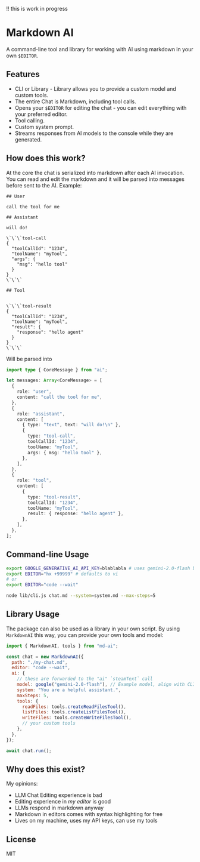 ‼️ this is work in progress

# Markdown AI

A command-line tool and library for working with AI using markdown in your own `$EDITOR`.

## Features

- CLI or Library - Library allows you to provide a custom model and custom tools.
- The entire Chat is Markdown, including tool calls.
- Opens your `$EDITOR` for editing the chat - you can edit everything with your preferred editor.
- Tool calling.
- Custom system prompt.
- Streams responses from AI models to the console while they are generated.

## How does this work?

At the core the chat is serialized into markdown after each AI invocation.
You can read and edit the markdown and it will be parsed into messages before sent to the AI.
Example:

```
## User

call the tool for me

## Assistant

will do!

\`\`\`tool-call
{
  "toolCallId": "1234",
  "toolName": "myTool",
  "args": {
    "msg": "hello tool"
  }
}
\`\`\`

## Tool


\`\`\`tool-result
{
  "toolCallId": "1234",
  "toolName": "myTool",
  "result": {
    "response": "hello agent"
  }
}
\`\`\`
```

Will be parsed into

```typescript
import type { CoreMessage } from "ai";

let messages: Array<CoreMessage> = [
  {
    role: "user",
    content: "call the tool for me",
  },
  {
    role: "assistant",
    content: [
      { type: "text", text: "will do!\n" },
      {
        type: "tool-call",
        toolCallId: "1234",
        toolName: "myTool",
        args: { msg: "hello tool" },
      },
    ],
  },
  {
    role: "tool",
    content: [
      {
        type: "tool-result",
        toolCallId: "1234",
        toolName: "myTool",
        result: { response: "hello agent" },
      },
    ],
  },
];
```

## Command-line Usage

```bash
export GOOGLE_GENERATIVE_AI_API_KEY=blablabla # uses gemini-2.0-flash by default
export EDITOR="hx +99999" # defaults to vi
# or
export EDITOR="code --wait"

node lib/cli.js chat.md --system=system.md --max-steps=5
```

## Library Usage

The package can also be used as a library in your own script.
By using `MarkdownAI` this way, you can provide your own tools and model:

```javascript
import { MarkdownAI, tools } from "md-ai";

const chat = new MarkdownAI({
  path: "./my-chat.md",
  editor: "code --wait",
  ai: {
    // these are forwarded to the "ai" `steamText` call
    model: google("gemini-2.0-flash"), // Example model, align with CLI default
    system: "You are a helpful assistant.",
    maxSteps: 5,
    tools: {
      readFiles: tools.createReadFilesTool(),
      listFiles: tools.createListFilesTool(),
      writeFiles: tools.createWriteFilesTool(),
      // your custom tools
    },
  },
});

await chat.run();
```

## Why does this exist?

My opinions:

- LLM Chat Editing experience is bad
- Editing experience in _my editor_ is good
- LLMs respond in markdown anyway
- Markdown in editors comes with syntax highlighting for free
- Lives on my machine, uses my API keys, can use my tools

## License

MIT
